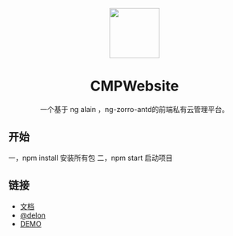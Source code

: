 <p align="center">
  <a href="https://ng-alain.com">
    <img width="100" src="https://ng-alain.com/assets/img/logo-color.svg">
  </a>
</p>

<h1 align="center">
CMPWebsite
</h1>

<div align="center">

  一个基于 ng alain ，ng-zorro-antd的前端私有云管理平台。

</div>

## 开始

<div>
  一，npm install 安装所有包
  二，npm start 启动项目
</div>

## 链接

+ [文档](https://ng-alain.com)
+ [@delon](https://github.com/ng-alain/delon)
+ [DEMO](https://ng-alain.github.io/ng-alain/)
